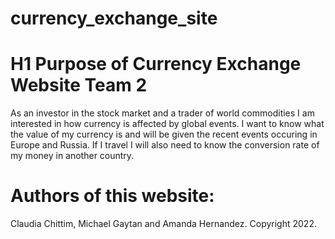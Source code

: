 # currency_exchange_site

# H1 Purpose of Currency Exchange Website Team 2

As an investor in the stock market and a trader of world commodities I am interested in how currency is affected by global events.
I want to know what the value of my currency is and will be given the recent events occuring in Europe and Russia.
If I travel I will also need to know the conversion rate of my money in another country.

# Authors of this website:

Claudia Chittim, Michael Gaytan and Amanda Hernandez. Copyright 2022.
